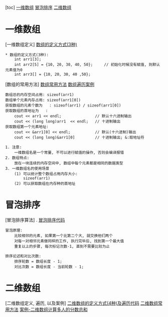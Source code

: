[toc]
    [一维数组](#一维数组)
    [冒泡排序](#冒泡排序)
    [二维数组](#二维数组)

# 一维数组
[一维数组定义]
    [数组的定义方式(3种)](./_1_linearArray/_1_arrayDemo.cpp)

    * 数组的定义方式(3种):
        int arr1[3];
        int arr2[5] = {10, 20, 30, 40, 50};     // 初始化时候没有赋值, 则默认元素值为0
        int arr3[] = {10, 20, 30, 40 ,50};

[数组的常用方法]
    [数组常用方法](./_1_linearArray/_2_methodArray.cpp)
    [数组遍历案例](./_1_linearArray/_3_Case__linearArrayDemo.cpp)    

    数组总的内存空间占用: sizeof(arr1)                                             
    数组单个元素内存占用: sizeof(arr1[0])
    获取数组的元素个数为   : sizeof(arr1) / sizeof(arr1[0])
    获取数组的首地址为   :  
        cout << arr1 << endl;               // 默认十六进制输出
        cout << (long long)arr1  << endl;   // 十进制输出
    获取数组第一个元素地址: 
        cout << &arr1[0] << endl;           // 默认(十六进制)输出 
        cout << (long long)&arr1[0]         // 十进制输出; &:取地址符

    1. 注意:
        一维数组名是一个常量, 不可以进行赋值的操作, 否则会编译报错
    2. 数组特点:
        放在一块连续的内存空间中, 数组中每个元素都是相同的数据类型
    3. 一维数组名的使用场景
        (1) 可以统计整个数组占用内存大小:
            sizeof(arr1) 
        (2) 可以获取数组在内存种的首地址
 

# 冒泡排序
[冒泡排序算法]
.   [冒泡排序代码](_1_linearArray/_4_bubbleSortDemo.cpp)

    冒泡原理:
        比较相邻的元素, 如果第一个比第二个大, 就交换他们两个
        对每一对相邻元素做同样的工作, 执行完毕后, 找到第一个最大值
        重复以上的步骤, 每次标记次数-1, 直到不需要比较为止

    排序论述和对比次数:
        排序轮数 = 数组长度 - 1;
        对比次数 = 数组长度 - 当前轮数 - 1;

# 二维数组
[二维数组定义, 遍历, 以及案例]
    [二维数组的定义方式(4种)及遍历代码](./_2_doubleArray/_1_doubleArrayDemo.cpp)
    [二维数组常用方法](./_2_doubleArray/_2_MethodFor_doubleArray.cpp)
    [案例-二维数组计算多人的分数总和](./_2_doubleArray/_3_case_doubleArray.cpp)
 
